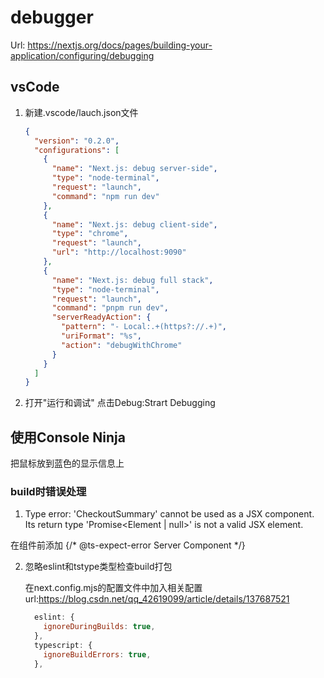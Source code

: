 # debugger

Url: https://nextjs.org/docs/pages/building-your-application/configuring/debugging



## vsCode

1. 新建.vscode/lauch.json文件

   ```json
   {
     "version": "0.2.0",
     "configurations": [
       {
         "name": "Next.js: debug server-side",
         "type": "node-terminal",
         "request": "launch",
         "command": "npm run dev"
       },
       {
         "name": "Next.js: debug client-side",
         "type": "chrome",
         "request": "launch",
         "url": "http://localhost:9090"
       },
       {
         "name": "Next.js: debug full stack",
         "type": "node-terminal",
         "request": "launch",
         "command": "pnpm run dev",
         "serverReadyAction": {
           "pattern": "- Local:.+(https?://.+)",
           "uriFormat": "%s",
           "action": "debugWithChrome"
         }
       }
     ]
   }
   ```

   

2. 打开"运行和调试" 点击Debug:Strart Debugging

## 使用Console Ninja

把鼠标放到蓝色的显示信息上

### build时错误处理

1. Type error: 'CheckoutSummary' cannot be used as a JSX component.
     Its return type 'Promise<Element | null>' is not a valid JSX element.

在组件前添加        {/* @ts-expect-error Server Component */}

2. 忽略eslint和tstype类型检查build打包

   在next.config.mjs的配置文件中加入相关配置url:https://blog.csdn.net/qq_42619099/article/details/137687521

   ```js
     eslint: {
       ignoreDuringBuilds: true,
     },
     typescript: {
       ignoreBuildErrors: true,
     },
   ```

   